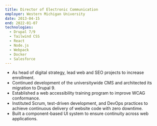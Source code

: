 ```yaml
---
title: Director of Electronic Communication
employer: Western Michigan University
date: 2013-04-15
end: 2022-01-07
technologies:
  - Drupal 7/9
  - Tailwind CSS
  - React
  - Node.js
  - Webpack
  - Docker
  - Salesforce
---
```

- As head of digital strategy, lead web and SEO projects to increase enrollment.
- Continued development of the universitywide CMS and architected its migration to Drupal 9.
- Established a web accessibility training program to improve WCAG conformance.
- Instituted Scrum, test-driven development, and DevOps practices to achieve continuous delivery of website code with zero downtime.
- Built a component-based UI system to ensure continuity across web applications.
